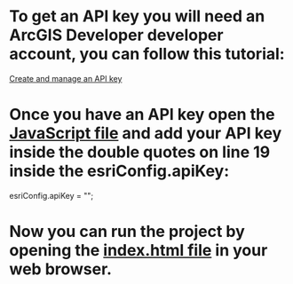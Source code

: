 # To get an API key you will need an ArcGIS Developer developer account, you can follow this tutorial:

[Create and manage an API key](https://developers.arcgis.com/documentation/mapping-apis-and-services/security/tutorials/create-and-manage-an-api-key/)


# Once you have an API key open the [JavaScript file](javascript/script.js) and add your API key inside the double quotes on line 19 inside the esriConfig.apiKey:

esriConfig.apiKey = "";

# Now you can run the project by opening the [index.html file](index.html) in your web browser.
